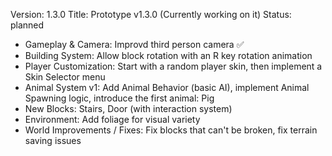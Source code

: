 Version: 1.3.0
Title: Prototype v1.3.0 (Currently working on it)
Status: planned

- Gameplay & Camera: Improvd third person camera ✅
- Building System: Allow block rotation with an R key rotation animation
- Player Customization: Start with a random player skin, then implement a Skin Selector menu
- Animal System v1: Add Animal Behavior (basic AI), implement Animal Spawning logic, introduce the first animal: Pig
- New Blocks: Stairs, Door (with interaction system)
- Environment: Add foliage for visual variety
- World Improvements / Fixes: Fix blocks that can't be broken, fix terrain saving issues
